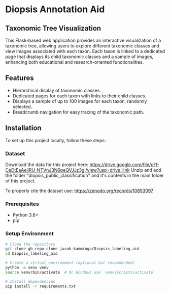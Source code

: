 # Diopsis Annotation Aid 
## Taxonomic Tree Visualization

This Flask-based web application provides an interactive visualization of a taxonomic tree, allowing users to explore different taxonomic classes and view images associated with each taxon. Each taxon is linked to a dedicated page that displays its child taxonomic classes and a sample of images, enhancing both educational and research-oriented functionalities.

## Features

- Hierarchical display of taxonomic classes.
- Dedicated pages for each taxon with links to their child classes.
- Displays a sample of up to 100 images for each taxon, randomly selected.
- Breadcrumb navigation for easy tracing of the taxonomic path.

## Installation
To set up this project locally, follow these steps:

### Dataset
Download the data for this project here: https://drive.google.com/file/d/1-CeDtEaAeljRU-NTVnJ3N6peQVJJz3gi/view?usp=drive_link
Unzip and add the folder "diopsis_public_classification" and it's contents in the main folder of this project.

To properly cite the dataset use: https://zenodo.org/records/10853097

### Prerequisites

- Python 3.6+
- pip

### Setup Environment

```bash
# Clone the repository
git clone gh repo clone jacob-kamminga/Diopsis_labeling_aid
cd Diopsis_labeling_aid

# Create a virtual environment (optional but recommended)
python -m venv venv
source venv/bin/activate  # On Windows use `venv\Scripts\activate`

# Install dependencies
pip install -r requirements.txt

